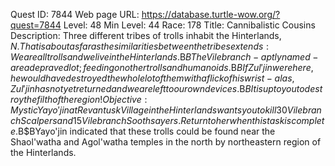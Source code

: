 Quest ID: 7844
Web page URL: https://database.turtle-wow.org/?quest=7844
Level: 48
Min Level: 44
Race: 178
Title: Cannibalistic Cousins
Description: Three different tribes of trolls inhabit the Hinterlands, $N. That is about as far as the similarities between the tribes extends: We are all trolls and we live in the Hinterlands.$B$BThe Vilebranch - aptly named - are a depraved lot; feeding on other trolls and humanoids.$B$BIf Zul'jin were here, he would have destroyed the whole lot of them with a flick of his wrist - alas, Zul'jin has not yet returned and we are left to our own devices.$B$BIt is up to you to destroy the filth of the region!
Objective: Mystic Yayo'jin at Revantusk Village in the Hinterlands wants you to kill 30 Vilebranch Scalpers and 15 Vilebranch Soothsayers. Return to her when this task is complete.$B$BYayo'jin indicated that these trolls could be found near the Shaol'watha and Agol'watha temples in the north by northeastern region of the Hinterlands.
